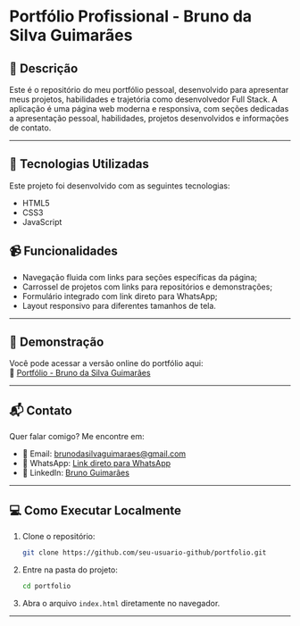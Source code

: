 

# Portfólio Profissional - Bruno da Silva Guimarães

## 📄 Descrição

Este é o repositório do meu portfólio pessoal, desenvolvido para apresentar meus projetos, habilidades e trajetória como desenvolvedor Full Stack. A aplicação é uma página web moderna e responsiva, com seções dedicadas a apresentação pessoal, habilidades, projetos desenvolvidos e informações de contato.

---

## 🚀 Tecnologias Utilizadas

Este projeto foi desenvolvido com as seguintes tecnologias:

- HTML5
- CSS3
- JavaScript


## 📹 Funcionalidades

- Navegação fluida com links para seções específicas da página;
- Carrossel de projetos com links para repositórios e demonstrações;
- Formulário integrado com link direto para WhatsApp;
- Layout responsivo para diferentes tamanhos de tela.

---


## 📸 Demonstração

Você pode acessar a versão online do portfólio aqui:  
🔗 [Portfólio - Bruno da Silva Guimarães](https://brunogitguimaraes.github.io/meu-portifolio/)

---

## 📬 Contato

Quer falar comigo? Me encontre em:

- 📧 Email: brunodasilvaguimaraes@gmail.com
- 📱 WhatsApp: [Link direto para WhatsApp](https://wa.me/5561992938167)
- 💼 LinkedIn: [Bruno Guimarães](https://www.linkedin.com/in/bruno-da-silva-guimaraes/)

---

## 💻 Como Executar Localmente

1. Clone o repositório:
   ```bash
   git clone https://github.com/seu-usuario-github/portfolio.git
   ```
2. Entre na pasta do projeto:
   ```bash
   cd portfolio
   ```
3. Abra o arquivo `index.html` diretamente no navegador.

---


